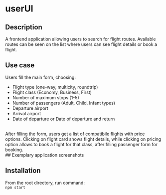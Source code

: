 # userUI

## Description
A frontend application allowing users to search for flight routes. Available routes can be seen on the list where users can see flight details or book a flight. 

## Use case
Users fill the main form, choosing:
- Flight type (one-way, multicity, roundtrip)
- Flight class (Economy, Business, First)
- Number of maximum stops (1-5)
- Number of passengers (Adult, Child, Infant types)
- Departure airport
- Arrival airport
- Date of departure or Date of departure and return
<br>
After filling the form, users get a list of compatibile flights with price options. Clicking on flight card shows flight details, while clicking on pricing option allows to book a flight for that class, after filling passenger form for booking. <br>
## Exemplary application screenshots

## Installation
From the root directory, run command: <br>
```npm start```
